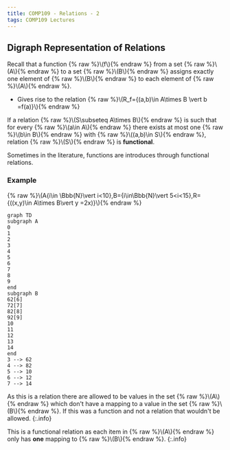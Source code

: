 ```yaml
---
title: COMP109 - Relations - 2
tags: COMP109 Lectures
---
```

## Digraph Representation of Relations

Recall that a function {% raw %}\\\(f\\\){% endraw %} from a set {% raw %}\\\(A\\\){% endraw %} to a set {% raw %}\\\(B\\\){% endraw %} assigns exactly one element of {% raw %}\\\(B\\\){% endraw %} to each element of {% raw %}\\\(A\\\){% endraw %}.

* Gives rise to the relation {% raw %}\\\(R_f=\{(a,b)\in A\times B \vert b =f(a)\}\\\){% endraw %}

If a relation {% raw %}\\\(S\subseteq A\times B\\\){% endraw %} is such that for every {% raw %}\\\(a\in A\\\){% endraw %} there exists at most one {% raw %}\\\(b\in B\\\){% endraw %} with {% raw %}\\\((a,b)\in S\\\){% endraw %}, relation {% raw %}\\\(S\\\){% endraw %} is **functional**.

Sometimes in the literature, functions are introduces through functional relations.

### Example
{% raw %}\\\(A\{i\in \Bbb{N}\vert i<10\},B=\{i\in\Bbb{N}\vert 5<i<15\},R=\{((x,y)\in A\times B\vert y =2x)\}\\\){% endraw %}

```mermaid
graph TD
subgraph A
0
1
2
3
4
5
6
7
8
9
end
subgraph B
62[6]
72[7]
82[8]
92[9]
10
11
12
13
14
end
3 --> 62
4 --> 82
5 --> 10
6 --> 12
7 --> 14

```

As this is a relation there are allowed to be values in the set {% raw %}\\\(A\\\){% endraw %} which don't have a mapping to a value in the set {% raw %}\\\(B\\\){% endraw %}. If this was a function and not a relation that wouldn't be allowed.
{:.info}

This is a functional relation as each item in  {% raw %}\\\(A\\\){% endraw %} only has **one** mapping to {% raw %}\\\(B\\\){% endraw %}.
{:.info}
